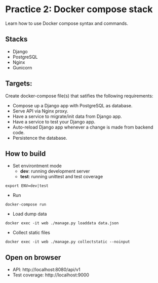 # Practice 2: Docker compose stack
Learn how to use Docker compose syntax and commands.

## Stacks
- Django
- PostgreSQL
- Nginx
- Gunicorn

## Targets:  
Create docker-compose file(s) that satifies the following requirements:

- Compose up a Django app with PostgreSQL as database.
- Serve API via Nginx proxy.
- Have a service to migrate/init data from Django app.
- Have a service to test your Django app.
- Auto-reload Django app whenever a change is made from backend code.
- Persistence the database.

## How to build
- Set environtment mode
  - **dev**: running development server
  - **test**: running unittest and test coverage

```
export ENV=dev|test
```

- Run
```
docker-compose run
```

- Load dump data
```
docker exec -it web ./manage.py loaddata data.json
```

- Collect static files
```
docker exec -it web ./manage.py collectstatic --noinput
```

## Open on browser
- API: http://localhost:8080/api/v1
- Test coverage: http://localhost:9000
